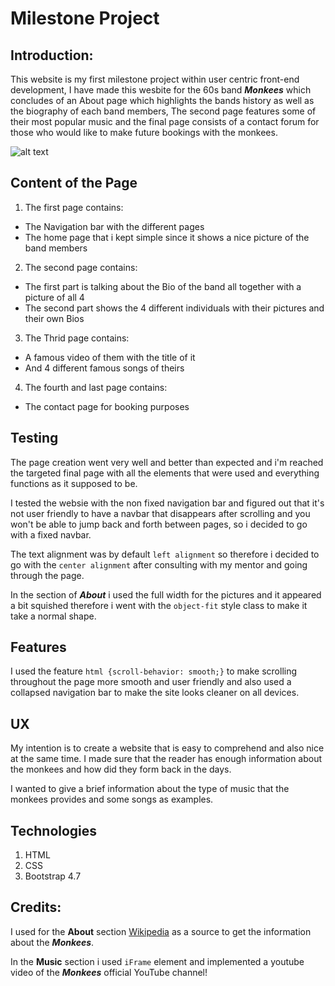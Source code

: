 # Milestone Project

## Introduction:

This website is my first milestone project within user centric front-end development, I have made this wesbite for the 60s band **_Monkees_** which concludes of an About page which highlights the bands history as well as the biography of each band members, The second page features some of their most popular music and the final page consists of a contact forum for those who would like to make future bookings with the monkees. 

![alt text][band]

[band]: https://metvcdn.metv.com/eEOwi-1551218298-169-show-Monkees_940x370%20%281%29.jpg "Band picture"

## Content of the Page

1. The first page contains:
+ The Navigation bar with the different pages 
+ The home page that i kept simple since it shows a nice picture of the band members
2. The second page contains:
+ The first part is talking about the Bio of the band all together with a picture of all 4
+ The second part shows the 4 different individuals with their pictures and their own Bios
3. The Thrid page contains:
+ A famous video of them with the title of it 
+ And 4 different famous songs of theirs
4. The fourth and last page contains:
+ The contact page for booking purposes


## Testing

The page creation went very well and better than expected and i'm reached the targeted final page with all the elements that were used and everything functions as it supposed to be. 

I tested the websie with the non fixed navigation bar and figured out that it's not user friendly to have a navbar that disappears after scrolling and you won't be able to jump back and forth between pages, so i decided to go with a fixed navbar. 

The text alignment was by default `left alignment` so therefore i decided to go with the `center alignment` after consulting with my mentor and going through the page. 

In the section of **_About_** i used the full width for the pictures and it appeared a bit squished therefore i went with the `object-fit` style class to make it take a normal shape.


## Features

I used the feature `html {scroll-behavior: smooth;}` to make scrolling throughout the page more smooth and user friendly and also used a collapsed navigation bar to make the site looks cleaner on all devices.


## UX

My intention is to create a website that is easy to comprehend and also nice at the same time. I made sure that the reader has enough information about the monkees and how did they form back in the days.

I wanted to give a brief information about the type of music that the monkees provides and some songs as examples.

## Technologies

1. HTML
2. CSS
3. Bootstrap 4.7

## Credits: 

I used for the **About** section [Wikipedia](https://www.wikipedia.org/) as a source to get the information about the **_Monkees_**.

In the **Music** section i used `iFrame` element and implemented a youtube video of the **_Monkees_** official YouTube channel!